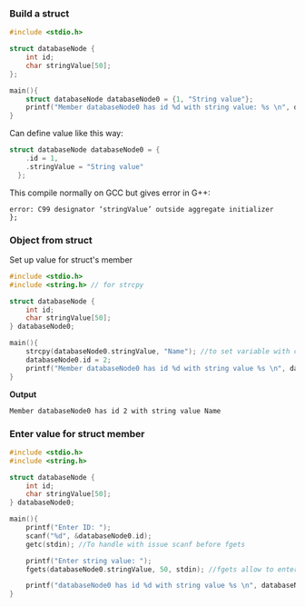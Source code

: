 ### Build a struct

```c
#include <stdio.h>

struct databaseNode {
	int id;
	char stringValue[50];
};

main(){
	struct databaseNode databaseNode0 = {1, "String value"};
	printf("Member databaseNode0 has id %d with string value: %s \n", databaseNode0.id, databaseNode0.stringValue); //Member databaseNode0 has id 1 with string value: String value
}
```

Can define value like this way:
```c
struct databaseNode databaseNode0 = {
    .id = 1,
    .stringValue = "String value"
  };
```
This compile normally on GCC but gives error in G++:

```
error: C99 designator ‘stringValue’ outside aggregate initializer
};
```
### Object from struct

Set up value for struct's member

```c
#include <stdio.h>
#include <string.h> // for strcpy

struct databaseNode {
	int id;
	char stringValue[50];
} databaseNode0;

main(){
	strcpy(databaseNode0.stringValue, "Name"); //to set variable with char in struct
	databaseNode0.id = 2;
	printf("Member databaseNode0 has id %d with string value %s \n", databaseNode0.id, databaseNode0.stringValue);
}
```
**Output**
```
Member databaseNode0 has id 2 with string value Name 
```

### Enter value for struct member

```cpp
#include <stdio.h>
#include <string.h>

struct databaseNode {
	int id;
	char stringValue[50];
} databaseNode0;

main(){
	printf("Enter ID: ");
	scanf("%d", &databaseNode0.id);
	getc(stdin); //To handle with issue scanf before fgets

	printf("Enter string value: ");
	fgets(databaseNode0.stringValue, 50, stdin); //fgets allow to enter value with space

	printf("databaseNode0 has id %d with string value %s \n", databaseNode0.id, databaseNode0.stringValue);
}	
```